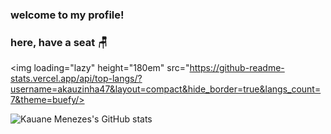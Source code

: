 ### welcome to my profile! 
### here, have a  seat 🪑

<img loading="lazy" height="180em" src="https://github-readme-stats.vercel.app/api/top-langs/?username=akauzinha47&layout=compact&hide_border=true&langs_count=7&theme=buefy/>

![Kauane Menezes's GitHub stats](https://github-readme-stats.vercel.app/api?username=akauzinha47&theme=buefy&show_icons=true)


<!--
## loading... 🚧
**akauzinha47/akauzinha47** is a ✨ _special_ ✨ repository because its `README.md` (this file) appears on your GitHub profile.

Here are some ideas to get you started:

- 🔭 I’m currently working on ...
- 🌱 I’m currently learning ...
- 👯 I’m looking to collaborate on ...
- 🤔 I’m looking for help with ...
- 💬 Ask me about ...
- 📫 How to reach me: ...
- 😄 Pronouns: ...
- ⚡ Fun fact: ...
-->
